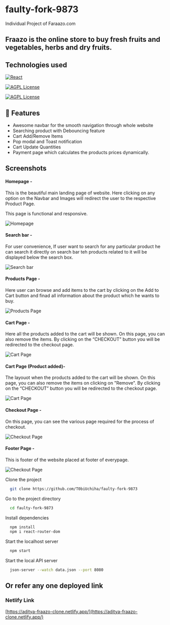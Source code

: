 # faulty-fork-9873

Individual Project of Faraazo.com

## Fraazo is the online store to buy fresh fruits and vegetables, herbs and dry fruits.

## Technologies used

[![React](<https://img.shields.io/badge/React_(17.0.2)-20232A?style=for-the-badge&logo=react&logoColor=61DAFB>)](https://reactjs.org/)

[![AGPL License](https://img.shields.io/badge/Chakra%20UI-3bc7bd?style=for-the-badge&logo=chakraui&logoColor=white)](https://chakra-ui.com/)

[![AGPL License](https://img.shields.io/badge/Rest_API-02303A?style=for-the-badge&logo=react-router&logoColor=white)](https://www.npmjs.com/package/json-server)

## 🚀 Features

- Awesome navbar for the smooth navigation through whole website 
- Searching product with Debouncing feature
- Cart Add/Remove Items
- Pop modal and Toast notification
- Cart Update Quantities
- Payment page which calculates the products prices dynamically.

## Screenshots

#### Homepage -

This is the beautiful main landing page of website. Here clicking on any option on the Navbar and Images will redirect the user to the respective Product Page.

This page is functional and responsive.

![Homepage ](/screenshots/homepage.PNG)

#### Search bar -

For user convenience, If user want to search for any particular product he can search it directly on search bar teh products related to it will be displayed 
below the search box.

![Search bar](/screenshots/search.PNG)

#### Products Page -

Here user can browse and add items to the cart by clicking on the Add to Cart button and finad all information about the product which he wants to buy.

![Products Page](/screenshots/productPage.PNG)

#### Cart Page -

Here all the products added to the cart will be shown. On this page, you can also remove the items. By clicking on the “CHECKOUT” button 
you will be redirected to the checkout page.

![Cart Page](/screenshots/Cart.PNG)

#### Cart Page (Product added)-

The layouot when the products added to the cart will be shown. On this page, you can also remove the items on clicking on "Remove". By clicking on the “CHECKOUT” button 
you will be redirected to the checkout page.

![Cart Page](/screenshots/itemAdded.PNG)


#### Checkout Page -

On this page, you can see the various page required for the process of checkout.

![Checkout Page](/screenshots/checkout.PNG)

#### Footer Page -

This is footer of the website placed at footer of everypage.

![Checkout Page](/screenshots/footer.PNG)

Clone the project

```bash
  git clone https://github.com/T0biUchiha/faulty-fork-9873
```

Go to the project directory

```bash
  cd faulty-fork-9873
```

Install dependencies

```bash
  npm install
  npm i react-router-dom
```

Start the localhost server

```bash
  npm start
```

Start the local API server

```bash
  json-server --watch data.json --port 8080
```


## Or refer any one deployed link

### Netlify Link

[https://aditya-fraazo-clone.netlify.app/](https://aditya-fraazo-clone.netlify.app/)